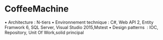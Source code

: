 # CoffeeMachine
• Architecture : N-tiers
• Environnement technique : C#, Web API 2, Entity Framwork 6, SQL Server, Visual Studio 2015,Mstest 
• Design patterns  : IOC, Repository, Unit Of Work,solid principal
